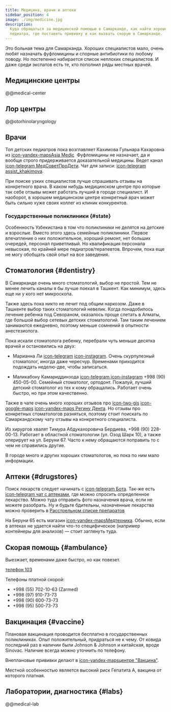 ```yaml
---
title: Медицина, врачи и аптеки
sidebar_position: 4
image: ./img/medicine.jpg
description:
  Куда обращаться за медицинской помощью в Самарканде, как найти хорошего
  педиатра, где поставить прививку и как вызвать скорую в Самарканде.
---
```


Это больная тема для Самарканда. Хороших специалистов мало, очень любят
назначать фуфломицины и спорные антибиотики по любому поводу. Но постепенно
набирается список неплохих специалистов. И даже среди экспатов есть те, кто
пополнил ряды местных врачей.

## Медицинские центры

@@medical-center

## Лор центры

@@otorhinolaryngology

## Врачи

Топ детских педиатров пока возглавляет Кахимова Гульнара Кахаровна из
[icon-yandex-maps&#8288;Asia&nbsp;Medic](https://yandex.uz/maps/org/azia_medik/173357161088/)&nbsp;
Фуфломицины не назначает, да и вообще строго придерживается доказательной
медицины. Ведет канал
[icon-telegram МедСоветПроДети](https://t.me/medsovetprodeti). Чат для записи:
[icon-telegram assist_khakimova](https://t.me/assist_khakimova).

При поиске узких специалистов лучше спрашивать отзывы на конкретного врача. В
каком нибудь медицинском центре про которые так себе отзывы может работать
лучший в городе специалист. И наоборот, в хорошем медицинском центре конкретный
врач может быть сильно хуже своих коллег из клиник конкурентов.

### Государственные поликлиники {#state}

Особенность Узбекистана в том что поликлиники не делятся на детские и взрослые.
Вместо этого здесь семейные поликлиники. Первое впечатление о них положительное,
хороший ремонт, нет больших очередей, персонал приветливый. Но квалификация
персонала невысокая, по крайней мере педиатров/терапевтов. Впрочем, пока еще не
могу обобщать свой опыт на все заведения.

## Стоматология {#dentistry}

В Самарканде очень много стоматологий, выбор не простой. Тем не менее лечить
каналы я бы лучше поехал в Ташкент. Как минимум, здесь еще ни у кого нет
микроскопа.

Также здесь пока никто не лечит под общим наркозом. Даже в Ташкенте выбор таких
стоматологий невелик. Когда понадобилось лечение ребенка под Севораном,
оказалось проще слетать в Алматы, где большой выбор сетевых детских
стоматологий. Там таким лечением занимаются ежедневно, поэтому меньше сомнений в
опытности анестезиолога.

Пока искали стоматолога ребенку, перебрали чуть меньше десятка врачей и
остановились на двух:

- Марианна Ли [icon-telegram](https://t.me/dr_marianna_li)
  [icon-instagram](https://www.instagram.com/marianna_li_dentist/). Очень
  скурпулезный стоматолог, иногда даже чересчур. Временами приходится подождать
  неделю-две, чтобы записаться.

- Маликабону Камариддинзода [icon-telegram ](https://t.me/drmalikabonu)
  [icon-instagram](https://www.instagram.com/dr_malikabonu) +998 (90) 450-05-00.
  Семейный стоматолог, ортодонт. Пожалуй, лучший детский стоматолог из тех к
  кому обращались. Работает очень быстро, но при этом качественно.

Также в чате очень много хороших отзывов про
[icon-two-gis](https://2gis.uz/samarkand/firm/70000001079791379)
[icon-google-maps](https://maps.app.goo.gl/2FwLhbxe45oiFqey7)
[icon-yandex-maps Регину Дента](https://yandex.uz/maps/org/172114144764/). Но
отзывы про конкретных стоматологов разняться, поэтому стоит поискать по
Самаркандскому чату отзывы на конкретного специалиста.

Из хирургов хвалят Тимура Абдукахоровича Бердиева, +998 (90) 228-00-13. Работает
в областной стоматологии (ул. Озод Шарк 10), а также оперирует на ул. Беруни 67.
Часто к нему обращаются поправить то с чем не справились другие.

В городе много и других хороших стоматологов, но пока по ним мало информации.

## Аптеки {#drugstores}

Поиск лекарств следует начинать с
[icon-telegram Бота](https://t.me/arzonaptekabot). Так-же есть
[icon-telegram чат с аптеками](https://t.me/sampharmcity), где можно спросить
определенное лекарство. Можно туда отправить фото назначения врача, если не
можете разобрать. Ну и будьте бдительны, назначенные лекарства можно проверить в
[Расстрельном списке препаратов](https://encyclopatia.ru/wiki/%D0%A0%D0%B0%D1%81%D1%81%D1%82%D1%80%D0%B5%D0%BB%D1%8C%D0%BD%D1%8B%D0%B9_%D1%81%D0%BF%D0%B8%D1%81%D0%BE%D0%BA_%D0%BF%D1%80%D0%B5%D0%BF%D0%B0%D1%80%D0%B0%D1%82%D0%BE%D0%B2)

На Беруни 65 есть магазин
[icon-yandex-mapsМедтехника](https://yandex.uz/maps/org/151980877451/). Обычно,
если в аптеках не удается найти что-то специфическое (например контейнеры для
анализов) — стоит заглянуть туда.

## Скорая помощь {#ambulance}

Выезжает, временами даже быстро, но как повезет.

[телефон 103](tel:103)

Телефоны платной скорой:

- +998 (55) 702-10-63 (Zarmed)
- +998 (97) 910-73-73
- +998 (90) 600-73-73
- +998 (95) 500-73-73

## Вакцинация {#vaccine}

Плановая вакцинация проводится бесплатно в государственных поликлиниках. Опыт
положительный, придраться не к чему. От ковида последний раз в наличии были
Johnson & Johnson и китайская, вроде Sinovac. Наличие всегда можно уточнить по
телефону.

Внеплановые прививки делают в
[icon-yandex-mapsцентре "Вакцина"](https://yandex.uz/navi/org/147440342790).

Местной особенностью является высокий риск Гепатита А, вакцина от которого
платная.

## Лаборатории, диагностика {#labs}

@@medical-lab
